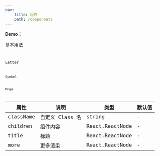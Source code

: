 ```yaml
---
nav:
    title: 组件
    path: /components
---
```


<!-- ## Tag -->

**Demo：**

基本用法
<code src="./demo/index.tsx" />

Letter
<code src="./demo/Letter.tsx" />

Symbol
<code src="./demo/Symbol.tsx" />

**Props**

| 属性      | 说明            | 类型            | 默认值 |
| --------- | --------------- | --------------- | ------ |
| className | 自定义 Class 名 | string          | -      |
| children  | 组件内容        | React.ReactNode | -      |
| title     | 标题            | React.ReactNode | -      |
| more      | 更多渲染        | React.ReactNode | -      |
